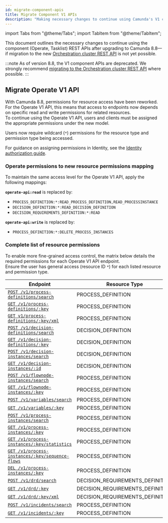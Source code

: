 ```yaml
---
id: migrate-component-apis
title: Migrate Component V1 APIs
description: "Making necessary changes to continue using Camunda's V1 component REST APIs."
---
```


import Tabs from "@theme/Tabs";
import TabItem from "@theme/TabItem";

This document outlines the necessary changes to continue using the component (Operate, Tasklist) REST APIs after upgrading to Camunda 8.8—if migration to the new [Orchestration cluster REST API](/apis-tools/orchestration-cluster-api-rest/orchestration-cluster-api-rest-overview.md) is not yet possible.

:::note
As of version 8.8, the V1 component APIs are deprecated. We strongly recommend [migrating to the Orchestration cluster REST API](/apis-tools/migration-manuals/migrate-to-camunda-api.md) where possible.
:::

## Migrate Operate V1 API

With Camunda 8.8, permissions for resource access have been reworked. For the Operate V1 API, this means that access to endpoints now depends on specific read and write permissions for related resources.  
To continue using the Operate V1 API, users and clients must be assigned the appropriate permissions under the new model.

Users now require wildcard (`*`) permissions for the resource type and permission type being accessed.

For guidance on assigning permissions in Identity, see the [Identity authorization guide](../../components/identity/authorization.md).

### Operate permissions to new resource permissions mapping

To maintain the same access level for the Operate V1 API, apply the following mappings:

**`operate-api:read`** is replaced by:

- `PROCESS_DEFINITION:*:READ_PROCESS_DEFINITION,READ_PROCESSINSTANCE`
- `DECISION_DEFINITION:*:READ_DECISION_DEFINITION`
- `DECISION_REQUIREMENTS_DEFINITION:*:READ`

**`operate-api:write`** is replaced by:

- `PROCESS_DEFINITION:*:DELETE_PROCESS_INSTANCES`

### Complete list of resource permissions

To enable more fine-grained access control, the matrix below details the required permissions for each Operate V1 API endpoint.  
Ensure the user has general access (resource ID `*`) for each listed resource and permission type.

| Endpoint                                                                                                       | Resource Type                    | Permission type          |
| -------------------------------------------------------------------------------------------------------------- | -------------------------------- | ------------------------ |
| [`POST /v1/process-definitions/search`](../operate-api/specifications/search-2.api.mdx)                        | PROCESS_DEFINITION               | READ_PROCESS_DEFINITION  |
| [`GET /v1/process-definitions/:key`](../operate-api/specifications/by-key-2.api.mdx)                           | PROCESS_DEFINITION               | READ_PROCESS_DEFINITION  |
| [`GET v1/process-definitions/:key/xml`](../operate-api/specifications/xml-by-key.api.mdx)                      | PROCESS_DEFINITION               | READ_PROCESS_DEFINITION  |
| [`POST /v1/decision-definitions/search`](../operate-api/specifications/search-7.api.mdx)                       | DECISION_DEFINITION              | READ_DECISION_DEFINITION |
| [`GET /v1/decision-definitions/:key`](../operate-api/specifications/by-key-6.api.mdx)                          | DECISION_DEFINITION              | READ_DECISION_DEFINITION |
| [`POST /v1/decision-instances/search`](../operate-api/specifications/search-6.api.mdx)                         | DECISION_DEFINITION              | READ_DECISION_INSTANCE   |
| [`GET /v1/decision-instances/:id`](../operate-api/specifications/by-id.api.mdx)                                | DECISION_DEFINITION              | READ_DECISION_INSTANCE   |
| [`POST /v1/flownode-instances/search`](../operate-api/specifications/search-4.api.mdx)                         | PROCESS_DEFINITION               | READ_PROCESS_INSTANCE    |
| [`GET /v1/flownode-instances/:key`](../operate-api/specifications/by-key-4.api.mdx)                            | PROCESS_DEFINITION               | READ_PROCESS_INSTANCE    |
| [`POST /v1/variables/search`](../operate-api/specifications/search.api.mdx)                                    | PROCESS_DEFINITION               | READ_PROCESS_INSTANCE    |
| [`GET /v1/variables/:key`](../operate-api/specifications/by-key.api.mdx)                                       | PROCESS_DEFINITION               | READ_PROCESS_INSTANCE    |
| [`POST /v1/process-instances/search`](../operate-api/specifications/search-1.api.mdx)                          | PROCESS_DEFINITION               | READ_PROCESS_INSTANCE    |
| [`GET /v1/process-instances/:key`](../operate-api/specifications/by-key-1.api.mdx)                             | PROCESS_DEFINITION               | READ_PROCESS_INSTANCE    |
| [`GET /v1/process-instances/:key/statistics`](../operate-api/specifications/get-statistics.api.mdx)            | PROCESS_DEFINITION               | READ_PROCESS_INSTANCE    |
| [`GET /v1/process-instances/:key/sequence-flows`](../operate-api/specifications/sequence-flows-by-key.api.mdx) | PROCESS_DEFINITION               | READ_PROCESS_INSTANCE    |
| [`DEL /v1/process-instances/:key`](../operate-api/specifications/delete.api.mdx)                               | PROCESS_DEFINITION               | DELETE_PROCESS_INSTANCE  |
| [`POST /v1/drd/search`](../operate-api/specifications/search-5.api.mdx)                                        | DECISION_REQUIREMENTS_DEFINITION | READ                     |
| [`GET /v1/drd/:key`](../operate-api/specifications/by-key-5.api.mdx)                                           | DECISION_REQUIREMENTS_DEFINITION | READ                     |
| [`GET /v1/drd/:key/xml`](../operate-api/specifications/xml-by-key-1.api.mdx)                                   | DECISION_REQUIREMENTS_DEFINITION | READ                     |
| [`POST /v1/incidents/search`](../operate-api/specifications/search-3.api.mdx)                                  | PROCESS_DEFINITION               | READ_PROCESS_INSTANCE    |
| [`GET /v1/incidents/:key`](../operate-api/specifications/by-key-3.api.mdx)                                     | PROCESS_DEFINITION               | READ_PROCESS_INSTANCE    |
